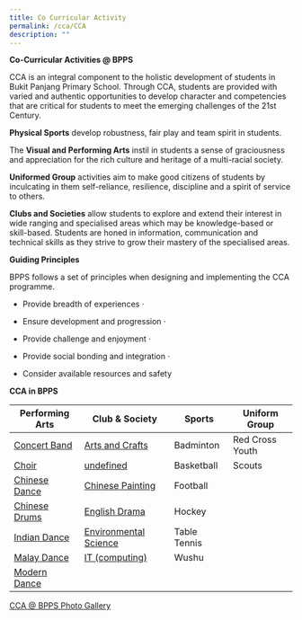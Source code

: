 ```yaml
---
title: Co Curricular Activity
permalink: /cca/CCA
description: ""
---
```

**Co-Curricular Activities @ BPPS**


CCA is an integral component to the holistic development of students in Bukit Panjang Primary School. Through CCA, students are provided with varied and authentic opportunities to develop character and competencies that are critical for students to meet the emerging challenges of the 21st Century.  

  

**Physical Sports** develop robustness, fair play and team spirit in students. 

  

The **Visual and Performing Arts** instil in students a sense of graciousness and appreciation for the rich culture and heritage of a multi-racial society.   

**Uniformed Group** activities aim to make good citizens of students by inculcating in them self-reliance, resilience, discipline and a spirit of service to others. 

**Clubs and Societies** allow students to explore and extend their interest in wide ranging and specialised areas which may be knowledge-based or skill-based. Students are honed in information, communication and technical skills as they strive to grow their mastery of the specialised areas.

  

**Guiding Principles**

BPPS follows a set of principles when designing and implementing the CCA programme.         

*   Provide breadth of experiences ·          
    
*   Ensure development and progression ·          
    
*   Provide challenge and enjoyment ·          
    
*   Provide social bonding and integration ·          
    
*   Consider available resources and safety  
    

**CCA in BPPS**



| Performing Arts | Club & Society | Sports | Uniform Group
| -------- | -------- | -------- | -------- | 
| [Concert Band](/cca/Performing-Arts/concert-band)  | [Arts and Crafts](/cca/Club-and-Society/art-club)    | Badminton   | Red Cross Youth
| [Choir](/cca/Performing-Arts/choir) | [undefined](/cca/Club-and-Society/robotics-club) | Basketball | Scouts| 
| [Chinese Dance](/cca/Performing-Arts/chinese-dance) | [Chinese Painting](/cca/Club-and-Society/chinese-painting) | Football | |
| [Chinese Drums](/cca/Performing-Arts/chinese-drums) | [English Drama](/cca/Club-and-Society/english-drama) | Hockey | | 
| [Indian Dance ](/cca/Performing-Arts/indian-dance) | [Environmental Science](/cca/Club-and-Society/environmental-club) | Table Tennis | |
| [Malay Dance](/cca/Performing-Arts/malay-dance) | [IT (computing)](/cca/Club-and-Society/infocomm-icc)| Wushu | |
|[Modern Dance](/cca/Performing-Arts/modern-dance)|  |||

[CCA @ BPPS Photo Gallery](https://www.flickr.com/photos/124355832@N02/collections)